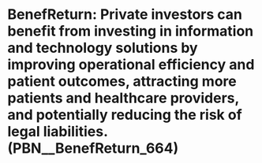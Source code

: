 # BenefReturn: __Private investors can benefit from investing in information and technology solutions by improving operational efficiency and patient outcomes, attracting more patients and healthcare providers, and potentially reducing the risk of legal liabilities.__ (PBN__BenefReturn_664)

